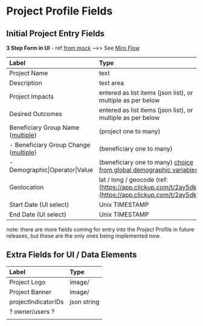 # Project Profile Fields

## Initial Project Entry Fields

**3 Step Form in UI** - ref [from mock](https://www.figma.com/proto/N9yF8ph0Ie3lOtFjgxryaM/v5-WebApp?kind=&node-id=262%3A5388&scaling=min-zoom)  --&gt;&gt;  See [Miro Flow](https://miro.com/app/board/o9J_kyYfLV0=/?moveToWidget=3074457354464890435&cot=10)

| Label | Type | Req'd |
| :--- | :--- | :--- |
| Project Name | text | \* |
| Description | text area | \* |
| Project Impacts | entered as list items \(json list\), or multiple as per below | \* |
| Desired Outcomes | entered as list items \(json list\), or multiple as per below | \* |
| Beneficiary Group Name \([multiple](https://www.figma.com/proto/N9yF8ph0Ie3lOtFjgxryaM/v5-WebApp?kind=&node-id=262%3A5388&scaling=min-zoom)\) | \(project one to many\) |  |
|  - Beneficiary Group Change \([multiple](https://www.figma.com/proto/N9yF8ph0Ie3lOtFjgxryaM/v5-WebApp?kind=&node-id=262%3A6047&scaling=min-zoom)\) | \(beneficiary one to many\) |  |
|  - Demographic\|Operator\|Value | \(beneficiary one to many\) [choice from global demographic variables](https://www.figma.com/proto/N9yF8ph0Ie3lOtFjgxryaM/v5-WebApp?kind=&node-id=262%3A5926&scaling=min-zoom) |  |
| Geolocation | lat / long / geocode  \(ref: [https://app.clickup.com/t/2ay5dk](https://app.clickup.com/t/2ay5dk)\) |  |
| Start Date \(UI select\) | Unix TIMESTAMP |  |
| End Date \(UI select\) | Unix TIMESTAMP |  |

note: there are more fields coming for entry into the Project Profile in future releases, but these are the only ones being implemented now.

## Extra Fields for UI / Data Elements

| Label | Type |
| :--- | :--- |
| Project Logo | image/ |
| Project Banner | image/ |
| projectIndicatorIDs | json string |
| ? owner/users ? |  |
|  |  |

